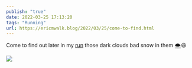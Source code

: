 ```yaml
---
publish: "true"
date: 2022-03-25 17:13:20
tags: "Running"
url: https://ericmwalk.blog/2022/03/25/come-to-find.html
---
```


Come to find out later in my [run](http://www.strava.com/activities/6881072644) those dark clouds bad snow in them 🌨😆

![](https://ericmwalk.blog/uploads/2022/b0cc76b66d.jpg)